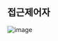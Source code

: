## 접근제어자

![image](https://user-images.githubusercontent.com/58898466/152925854-38c749fd-b25e-424d-a490-a9dccdd0148b.png)
